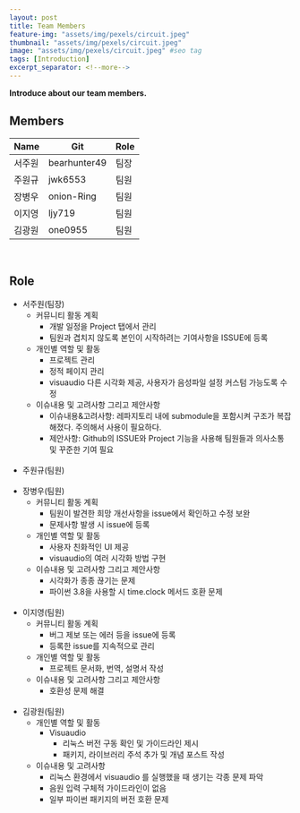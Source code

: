 ```yaml
---
layout: post
title: Team Members
feature-img: "assets/img/pexels/circuit.jpeg"
thumbnail: "assets/img/pexels/circuit.jpeg"
image: "assets/img/pexels/circuit.jpeg" #seo tag
tags: [Introduction]
excerpt_separator: <!--more-->
---
```


**Introduce about our team members.**
<br>
<!--more-->
## Members

Name  | Git | Role
------------- | ------------- | -------------
서주원  | bearhunter49 | 팀장
주원규 | jwk6553 | 팀원
장병우 | onion-Ring | 팀원
이지영 | ljy719 | 팀원
김광원 | one0955 | 팀원

<br>
    

## Role

- 서주원(팀장)
    - 커뮤니티 활동 계획
        - 개발 일정을 Project 탭에서 관리
        - 팀원과 겹치지 않도록 본인이 시작하려는 기여사항을 ISSUE에 등록
    - 개인별 역할 및 활동
        - 프로젝트 관리
        - 정적 페이지 관리
        - visuaudio 다른 시각화 제공, 사용자가 음성파일 설정 커스텀 가능도록 수정
    - 이슈내용 및 고려사항 그리고 제안사항
        - 이슈내용&고려사항: 레파지토리 내에 submodule을 포함시켜 구조가 복잡해졌다. 주의해서 사용이 필요하다.
        - 제안사항: Github의 ISSUE와 Project 기능을 사용해 팀원들과 의사소통 및 꾸준한 기여 필요
<br><br>
- 주원규(팀원)
<br><br>
- 장병우(팀원)
    - 커뮤니티 활동 계획
        - 팀원이 발견한 희망 개선사항을 issue에서 확인하고 수정 보완
        - 문제사항 발생 시 issue에 등록 
    - 개인별 역할 및 활동
        - 사용자 친화적인 UI 제공
        - visuaudio의 여러 시각화 방법 구현
    - 이슈내용 및 고려사항 그리고 제안사항
        - 시각화가 종종 끊기는 문제
        - 파이썬 3.8을 사용할 시 time.clock 메서드 호환 문제
<br><br>
- 이지영(팀원) 
   - 커뮤니티 활동 계획
        - 버그 제보 또는 에러 등을 issue에 등록
        - 등록한 issue를 지속적으로 관리
    - 개인별 역할 및 활동
        - 프로젝트 문서화, 번역, 설명서 작성
    - 이슈내용 및 고려사항 그리고 제안사항
        - 호환성 문제 해결
<br><br>
- 김광원(팀원)
    - 개인별 역할 및 활동
        - Visuaudio 
            - 리눅스 버전 구동 확인 및 가이드라인 제시
            - 패키지, 라이브러리 주석 추가 및 개념 포스트 작성
     - 이슈내용 및 고려사항
        - 리눅스 환경에서 visuaudio 를 실행했을 때 생기는 각종 문제 파악
        - 음원 입력 구체적 가이드라인이 없음
        - 일부 파이썬 패키지의 버전 호환 문제

